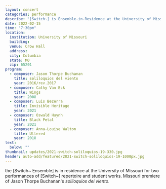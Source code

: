 ```yaml
---
layout: concert
categories: performance
describe: "[Switch~] is Ensemble-in-Residence at the University of Missouri. Works by Cathy van Eck, Anna-Louise Walton, Jason Thorpe Buchanan, and Mizzou student composers."
date: 2022-02-15
time: "7:30pm"
location:
  institution: University of Missouri
  building:
  venue: Crow Hall
  address:
  city: Columbia
  state: MO
  zip: 65201
program:
  - composer: Jason Thorpe Buchanan
    title: soliloquios del viento
    year: 2016/rev.2017
  - composer: Cathy Van Eck
    title: Wings
    year: 2008
  - composer: Luis Bezerra
    title: Invisible Heritage
    year: 2021
  - composer: Oswald Huynh
    title: Black Petal
    year: 2021
  - composer: Anna-Louise Walton
    title: Uttered
    year: 2018
text:
  below: ""
thumbnail: updates/2021-switch-soliloquios-19-330.jpg
header: auto-add/featured/2021-switch-soliloquios-19-1000px.jpg
---
```


the [Switch~ Ensemble] is in residence at the University of Missouri for two performances of [Switch~] repertoire and student works. Missouri premiere of Jason Thorpe Buchanan's <em>soliloquios del viento</em>.
